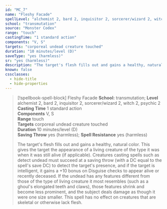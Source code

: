 ```yaml
---
id: "MC_7"
name: "Fleshy Facade"
spellLevel: "alchemist 2, bard 2, inquisitor 2, sorcerer/wizard 2, witch 2, psychic 2"
school: "transmutation"
source: "Monster Codex"
range: "touch"
castingTime: "1 standard action"
components: "V, S"
targets: "corporeal undead creature touched"
duration: "10 minutes/level (D)"
saveType: "yes (harmless)"
sr: "yes (harmless)"
description: "The target's flesh fills out and gains a healthy, natural color. This gives the target the appearance of a living creature of the type it was when it was still alive (if applicable). Creatures casting spells such as detect undead must succeed at a saving throw (with a DC equal to the spell's save DC) to detect the target's presence, and if the target is intelligent, it gains a +10 bonus on Disguise checks to appear alive or recently deceased. If the undead has any features different from those of the type of living creature it most resembles (such as a ghoul's elongated teeth and claws), those features shrink and become less prominent, and the subject deals damage as though it were one size smaller. This spell has no effect on creatures that are skeletal or otherwise lack flesh."
known: false
cssclasses:
  - hide-title
  - hide-properties
---
```


> [!spellbook-spell-block] Fleshy Facade
> **School:** transmutation; **Level** alchemist 2, bard 2, inquisitor 2, sorcerer/wizard 2, witch 2, psychic 2
> **Casting Time** 1 standard action  
> **Components** V, S  
> **Range** touch  
> **Targets** corporeal undead creature touched  
> **Duration** 10 minutes/level (D)  
> **Saving Throw** yes (harmless); **Spell Resistance** yes (harmless)
> 
> The target's flesh fills out and gains a healthy, natural color. This gives the target the appearance of a living creature of the type it was when it was still alive (if applicable). Creatures casting spells such as detect undead must succeed at a saving throw (with a DC equal to the spell's save DC) to detect the target's presence, and if the target is intelligent, it gains a +10 bonus on Disguise checks to appear alive or recently deceased. If the undead has any features different from those of the type of living creature it most resembles (such as a ghoul's elongated teeth and claws), those features shrink and become less prominent, and the subject deals damage as though it were one size smaller. This spell has no effect on creatures that are skeletal or otherwise lack flesh.